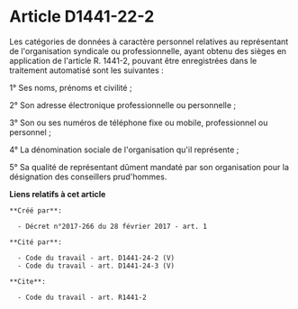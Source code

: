 # Article D1441-22-2

Les catégories de données à caractère personnel relatives au représentant de l'organisation syndicale ou professionnelle,
ayant obtenu des sièges en application de l'article R. 1441-2, pouvant être enregistrées dans le traitement automatisé sont
les suivantes : 

1° Ses noms, prénoms et civilité ; 

2° Son adresse électronique professionnelle ou personnelle ; 

3° Son ou ses numéros de téléphone fixe ou mobile, professionnel ou personnel ; 

4° La dénomination sociale de l'organisation qu'il représente ; 

5° Sa qualité de représentant dûment mandaté par son organisation pour la désignation des conseillers prud'hommes.

**Liens relatifs à cet article**

	**Créé par**:

	  - Décret n°2017-266 du 28 février 2017 - art. 1

	**Cité par**:

	  - Code du travail - art. D1441-24-2 (V)
	  - Code du travail - art. D1441-24-3 (V)

	**Cite**:

	  - Code du travail - art. R1441-2
